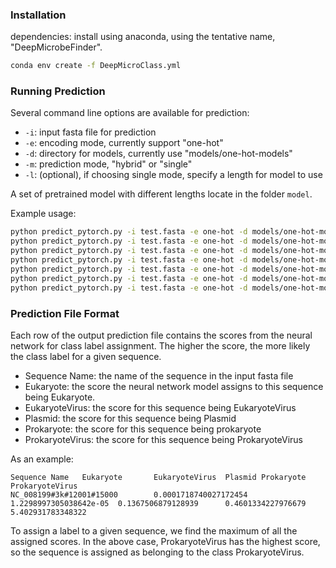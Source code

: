 ### Installation

dependencies: install using anaconda, using the tentative name, "DeepMicrobeFinder".

```sh
conda env create -f DeepMicroClass.yml
```

### Running Prediction

Several command line options are available for prediction:

* `-i`: input fasta file for prediction
* `-e`: encoding mode, currently support "one-hot"
* `-d`: directory for models, currently use "models/one-hot-models"
* `-m`: prediction mode, "hybrid" or "single"
* `-l`: (optional), if choosing single mode, specify a length for model to use

A set of pretrained model with different lengths locate in the folder `model`.

Example usage:

```sh
python predict_pytorch.py -i test.fasta -e one-hot -d models/one-hot-models/ -m single -l 500 
python predict_pytorch.py -i test.fasta -e one-hot -d models/one-hot-models/ -m single -l 1000
python predict_pytorch.py -i test.fasta -e one-hot -d models/one-hot-models/ -m single -l 2000
python predict_pytorch.py -i test.fasta -e one-hot -d models/one-hot-models/ -m single -l 3000
python predict_pytorch.py -i test.fasta -e one-hot -d models/one-hot-models/ -m single -l 5000
python predict_pytorch.py -i test.fasta -e one-hot -d models/one-hot-models/ -m single
python predict_pytorch.py -i test.fasta -e one-hot -d models/one-hot-models/ -m hybrid
```

### Prediction File Format

Each row of the output prediction file contains the scores from the neural network for class label assignment. The higher the score, the more likely the class label for a given sequence.  

* Sequence Name: the name of the sequence in the input fasta file
* Eukaryote: the score the neural network model assigns to this sequence being Eukaryote.
* EukaryoteVirus: the score for this sequence being EukaryoteVirus
* Plasmid: the score for this sequence being Plasmid
* Prokaryote: the score for this sequence being prokaryote
* ProkaryoteVirus: the score for this sequence being ProkaryoteVirus  

As an example:

```tsv
Sequence Name   Eukaryote       EukaryoteVirus  Plasmid Prokaryote      ProkaryoteVirus
NC_008199#3k#12001#15000        0.0001718740027172454   1.2298997305038642e-05  0.1367506879128939      0.4601334227976679      5.402931783348322
```

To assign a label to a given sequence, we find the maximum of all the assigned scores. In the above case, ProkaryoteVirus has the highest score, so the sequence is assigned as belonging to the class ProkaryoteVirus.
